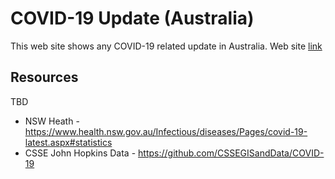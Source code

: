 # COVID-19 Update (Australia)

This web site shows any COVID-19 related update in Australia.
Web site [link](https://australia-covid19.herokuapp.com/)

## Resources

TBD

- NSW Heath - https://www.health.nsw.gov.au/Infectious/diseases/Pages/covid-19-latest.aspx#statistics
- CSSE John Hopkins Data - https://github.com/CSSEGISandData/COVID-19